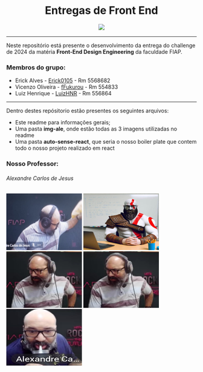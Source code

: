 <div align="center">
  
# Entregas de Front End

 <img src="https://media0.giphy.com/media/bGgsc5mWoryfgKBx1u/giphy.gif" height="80" />
</div>

---

Neste repositório está presente o desenvolvimento da entrega do challenge de 2024 da matéria **Front-End Design Engineering** da faculdade FIAP.

### Membros do grupo:
- Erick Alves - <a href="https://github.com/Erick0105">Erick0105</a> - Rm 5568682
- Vicenzo Oliveira - <a href="https://github.com/fFukurou">fFukurou</a> - Rm 554833
- Luiz Henrique - <a href="https://github.com/LuizHNR">LuizHNR</a> - Rm 556864

---

Dentro destes repósitorio estão presentes os seguintes arquivos:
- Este readme para informações gerais;
- Uma pasta **img-ale**, onde estão todas as 3 imagens utilizadas no readme
- Uma pasta **auto-sense-react**, que seria o nosso boiler plate que contem todo o nosso projeto realizado em react

### Nosso Professor:

<div align="left">

  ###### Alexandre Carlos de Jesus
  
  <img src="./img-ale/ale-pistola.png" alt="alexandre-bravo" width='200' height='150'/>
  <img src="./img-ale/ale-kratos.png" alt="alexandre-guerreiro" width='200' height='150'/>
  <img src="./img-ale/ale-indignado.png" alt="alexandre-indignado" width='200' height='150'/>
  <img src="./img-ale/ale-indignado.png" alt="alexandre-indignado" width='200' height='150'/>
  <img src="./img-ale/chup-chup.png" alt="chup-chup" width='200' height='150'/>

</div>
